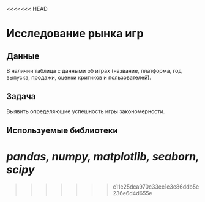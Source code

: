 <<<<<<< HEAD
# Исследование рынка игр
## Данные
В наличии таблица с данными об играх (название, платформа, год выпуска, продажи, оценки критиков и пользователей).

## Задача
Выявить определяющие успешность игры закономерности.

## Используемые библиотеки
*pandas, numpy, matplotlib, seaborn, scipy*
=======

>>>>>>> c11e25dca970c33ee1e3e86ddb5e236e6d4d655e
